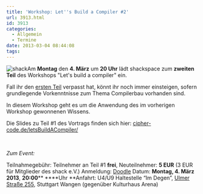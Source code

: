 ```yaml
---
title: 'Workshop: Let''s Build a Compiler #2'
url: 3913.html
id: 3913
categories:
  - Allgemein
  - Termine
date: 2013-03-04 08:44:08
tags:
---
```


![shack](https://blog.shackspace.de/wp-content/uploads/2012/06/shack-150x150.png)Am **Montag** den **4\. März** um **20 Uhr** lädt shackspace zum **zweiten Teil** des Workshops "Let's build a compiler" ein.

Fall ihr den [ersten Teil](https://blog.shackspace.de/?p=3884) verpasst hat, könnt ihr noch immer einsteigen, sofern grundlegende Vorkenntnisse zum Thema Compilerbau vorhanden sind.

In diesem Workshop geht es um die Anwendung des im vorherigen Workshop gewonnenen Wissens.

Die Slides zu Teil #1 des Vortrags finden sich hier: [cipher-code.de/letsBuildACompiler/](http://cipher-code.de/letsBuildACompiler/)

&nbsp;

_Zum Event:_

Teilnahmegebühr: Teilnehmer an Teil #1 **frei**, Neuteilnehmer: **5 EUR** (3 EUR für Mitglieder des shack e.V.)
Anmeldung: [Doodle](http://doodle.com/97gzn4rg9a36sq3d)
Datum: **Montag, 4\. März 2013**, **20:00**** ****Uhr
**Anfahrt: U4/U9 Haltestelle “Im Degen”, [Ulmer Straße 255](https://blog.shackspace.de/?page_id=713), Stuttgart Wangen (gegenüber Kulturhaus Arena)